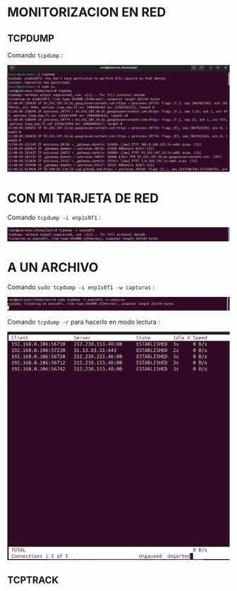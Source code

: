 # MONITORIZACION EN RED 
## TCPDUMP

Comando `tcpdump` :

![tcpdump](img/img18.png)

# CON MI TARJETA DE RED 

Comando `tcpdump -i enp1s0f1` :

![tcpdump](img/img19.png)

# A UN ARCHIVO

Comando `sudo tcpdump -i enp1s0f1 -w capturas` :

![tcpdump](img/img20.png)

Comando `tcpdump -r` para hacerlo en modo lectura : 

![tcpdump](img/img21.png)

## TCPTRACK

